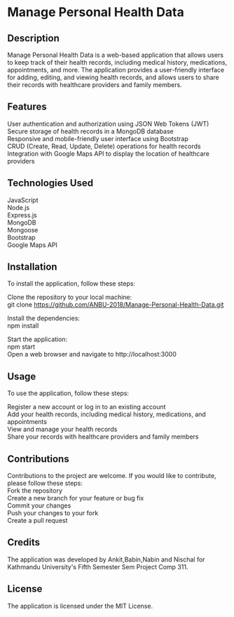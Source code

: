 # Manage Personal Health Data
## Description
Manage Personal Health Data is a web-based application that allows users to keep track of their health records, including medical history, medications, appointments, and more. The application provides a user-friendly interface for adding, editing, and viewing health records, and allows users to share their records with healthcare providers and family members.

## Features
User authentication and authorization using JSON Web Tokens (JWT)  
Secure storage of health records in a MongoDB database  
Responsive and mobile-friendly user interface using Bootstrap  
CRUD (Create, Read, Update, Delete) operations for health records  
Integration with Google Maps API to display the location of healthcare providers  

## Technologies Used
JavaScript   
Node.js  
Express.js  
MongoDB     
Mongoose  
Bootstrap  
Google Maps API  

## Installation
To install the application, follow these steps:  
  
  Clone the repository to your local machine:  
     git clone https://github.com/ANBU-2018/Manage-Personal-Health-Data.git  
  
  Install the dependencies:  
     npm install  
       
  Start the application:  
      npm start  
      Open a web browser and navigate to http://localhost:3000  
        
## Usage
To use the application, follow these steps:  
  
  Register a new account or log in to an existing account  
  Add your health records, including medical history, medications, and appointments  
  View and manage your health records  
  Share your records with healthcare providers and family members  
 
## Contributions  
  Contributions to the project are welcome. If you would like to contribute, please follow these steps:  
    Fork the repository  
    Create a new branch for your feature or bug fix  
    Commit your changes  
    Push your changes to your fork  
    Create a pull request  
    
## Credits
The application was developed by Ankit,Babin,Nabin and Nischal for Kathmandu 
University's Fifth Semester Sem Project Comp 311.  

## License  
The application is licensed under the MIT License.  
